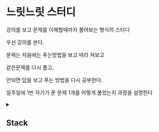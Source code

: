 # 느릿느릿 스터디 

강의를 보고 문제를 이해할때까지 풀어보는 형식의 스터디

우선 강의를 본다.

문제는 처음에는 푸는방법을 보고 따라 쳐보고

같은문제를 다시 풀고, 

안되면 답을 보고 푸는 방법을 다시 공부한다.

일주일에 1번 자기가 푼 문제 1개를 어떻게 풀었는지 과정을 설명한다


<details>
<summary><h2> Stack </h2></summary>
<div markdown="1">

[스택 문제](https://www.acmicpc.net/problem/10828)

[문제집](https://www.acmicpc.net/step/11)

[강의](https://youtu.be/whVUYv0Leg0)

[스터디 내용 요약](https://semihumanbeing.notion.site/Stack-3ab52fbbf5b840b880af48afb139b01e)

</div>
</details>

